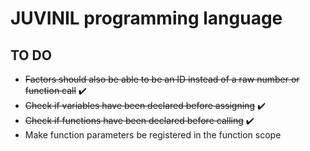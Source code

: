 # JUVINIL programming language

## TO DO

- ~~Factors should also be able to be an ID instead of a raw number or function call~~ ✔️
- ~~Check if variables have been declared before assigning~~ ✔️
- ~~Check if functions have been declared before calling~~ ✔️
- Make function parameters be registered in the function scope

